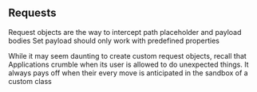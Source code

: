 ## Requests
Request objects are the way to intercept path placeholder and 
payload bodies
Set payload should only work with predefined properties

While it may seem daunting to create custom request objects, recall that 
Applications 
crumble when its user is allowed to do unexpected things. It always pays 
off when their every move is anticipated in the sandbox of a custom class